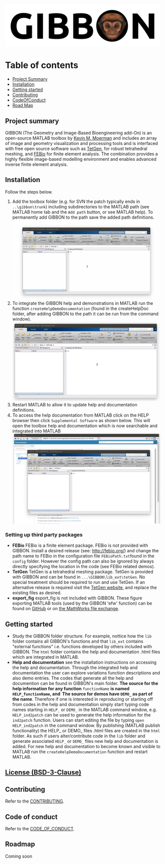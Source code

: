 
![](/doc/html/gibbonLogo.jpg)

# Table of contents
- [Project Summary](#Summary)
- [Installation](#Installation)
- [Getting started](#Start)
- [Contributing](#Contributing)
- [CodeOfConduct](#CodeOfConduct)
- [Road Map](#RoadMap)

## Project summary <a name="Summary"></a>
GIBBON (The Geometry and Image-Based Bioengineering add-On) is an open-source MATLAB toolbox by [Kevin M. Moerman](kevimoerman.org) and includes an array of image and geometry visualization and processing tools and is interfaced with free open source software such as [TetGen](http://wias-berlin.de/software/tetgen/), for robust tetrahedral meshing, and [FEBio](http://febio.org/) for finite element analysis. The combination provides a highly flexible image-based modelling environment and enables advanced inverse finite element analysis.

## Installation <a name="Installation"></a>

Follow the steps below. 

1. Add the toolbox folder (e.g. for SVN the patch typically ends in `..\gibbon\trunk`) including subdirectories to the MATLAB path (see MATLAB home tab and the `Add path` button, or see MATLAB help). To permanently add GIBBON to the path save the added path definitions. 
![](/doc/gif_addToPath.gif)
2. To integrate the GIBBON help and demonstrations in MATLAB run the function `createHelpDemoDocumentation` (found in the createHelpDoc folder, after adding GIBBON to the path it can be run from the command window).
![](/doc/gif_createHelpDoc.gif)
3. Restart MATLAB to allow it to update help and documentation definitions.
4. To access the help documentation from MATLAB click on the HELP browser then click `Supplemental Software` as shown below. This will open the toolbox help and documentation which is now searchable and integrated into MATLAB
![](doc/gif_helpSearch.gif)

### Setting up third party packages
* **FEBio** FEBio is a finite element package. FEBio is not provided with GIBBON. Install a desired release (see: http://febio.org/) and change the path name to FEBio in the configuration file `FEBioPath.txt`found in the `config` folder. However the config path can also be ignored by always directly specifying the location in the code (see FEBio related demos).
* **TetGen** TetGen is a tetrahedral meshing package. TetGen is provided with GIBBON and can be found in `...\GIBBON\lib_ext\tetGen`. No special treatment should be required to run and use TetGen. If an alternative release is required visit the [TetGen website](http://wias-berlin.de/software/tetgen/), and replace the existing files as desired. 
* **export_fig** export_fig is not included with GIBBON. These figure exporting MATLAB tools (used by the GIBBON 'efw' function) can be found on [GitHub](https://github.com/altmany/export_fig) or on [the MathWorks file exchange](http://www.mathworks.com/matlabcentral/fileexchange/23629-export-fig). 

## Getting started <a name="Start"></a>
* Study the GIBBON folder structure. For example, nottice how the `lib` folder contains all GIBBON's functions and that `lib_ext` contains "external functions" i.e. functions developed by others included with GIBBON. The `html` folder contains the help and documentation .html files which are integrated in MATLAB. 
* **Help and documentation** see the installation instructions on accessing the help and documentation. Through the integrated help and documentation the user can explore variations function descriptions and also demo entries. The codes that generate all the help and documention can be found in GIBBON's main folder. **The source for the help information for any function** `functionName` **is named **`HELP_functionName`**, and  The source for demos have **`DEMO_`** as part of the name**. Therefore if one is interested in reproducing or starting off from codes in the help and documentation simply start typing code names starting in `HELP_` or `DEMO_` in the MATLAB command window, e.g. `HELP_ind2patch` can be used to generate the help information for the `ind2patch` function. Users can start editing the file by typing `open HELP_ind2patch` in the command window. By publishing (MATLAB publish functionality) the HELP_ or DEMO_ files .html files are created in the `html` folder. As such if users alter/contribute code in the `lib` folder and generate associated `HELP_` or `DEMO_` files new help and documentation is added. For new help and documentation to become known and visible to MATLAB run the `createHelpDemoDocumentation` function and restart MATLAB. 

## [License (BSD-3-Clause)](https://github.com/Kevin-Mattheus-Moerman/GIBBON/blob/master/LICENSE)

## Contributing <a name="Contributing"></a>
Refer to the [CONTRIBUTING](CONTRIBUTING.md).

## Code of conduct <a name="CodeOfConduct"></a>
Refer to the [CODE_OF_CONDUCT](CODE_OF_CONDUCT.md).

## Roadmap <a name="RoadMap"></a>
Coming soon
